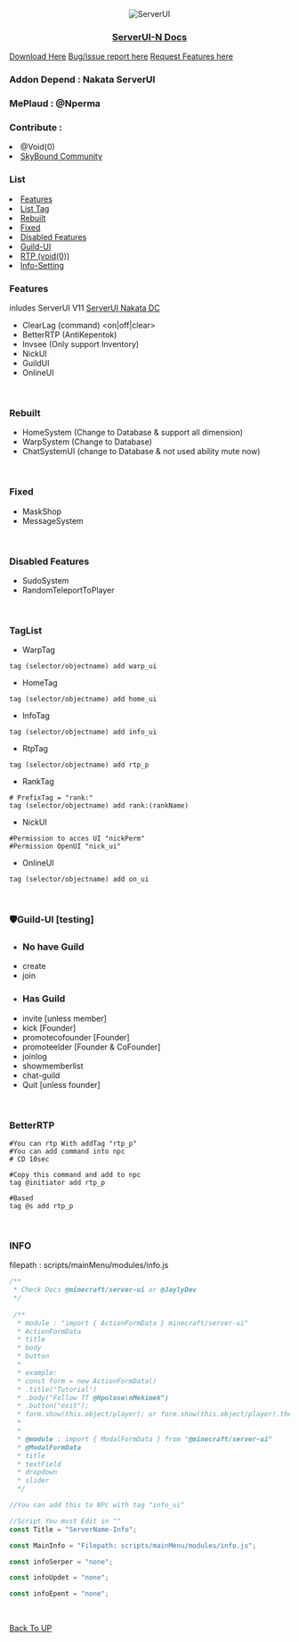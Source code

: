 <div align="center">
  <img src="https://github.com/Kocaki182/ServerUI-N/assets/129764133/6b6b60f5-d2d3-4040-b8fa-067105c0154a" alt="ServerUI"/>
  <h3 align="center"><u>ServerUI-N Docs</u></h3>
</div>
<a href="https://www.mediafire.com/file/p3rckno81pwl1c7/SERVER_UI_N_V14.zip/file">Download Here</a> <a href="https://github.com/Kocaki182/ServerUI-N/issues">Bug/issue report here</a> <a href="https://github.com/Kocaki182/ServerUI-N/issues">Request Features here</a>
<h3>Addon Depend : Nakata ServerUI</h3>
<h3>MePlaud : @Nperma</h3>
<h3>Contribute :</h3>
<li><a>@Void(0)</a></li>
<li><a href="https://discord.gg/mgMdzHZe">SkyBound Community</a></li>


<detail>
<h3>List</h3>
<li><a href="#features">Features</a></li>
<li><a href="#taglist">List Tag</a></li>
<li><a href="#rebuilt">Rebuilt</a></li>
<li><a href="#fixed">Fixed</a></li>
<li><a href="#disabled-features">Disabled Features</a></li>
<li>
<a href="#guild-ui-testing">Guild-UI</a>
</li>
<li><a href="#betterrtp">RTP (void(0))</a></li>
<li><a href="#info">Info-Setting</a></li>
</detail>

### Features
inludes ServerUI V11 [ServerUI Nakata DC](https://discord.gg/pwfPKMpx)
- ClearLag (command) <on|off|clear>
- BetterRTP (AntiKepentok)
- Invsee (Only support Inventory)
- NickUI
- GuildUI
- OnlineUI
<br />

### Rebuilt
- HomeSystem (Change to Database & support all dimension)
- WarpSystem (Change to Database)
- ChatSystemUI (change to Database & not used ability mute now)
<br />

### Fixed
- MaskShop
- MessageSystem
<br />

### Disabled Features
- SudoSystem
- RandomTeleportToPlayer
<br />

### TagList
- WarpTag
```mcfunction
tag (selector/objectname) add warp_ui
```
- HomeTag
```mcfunction
tag (selector/objectname) add home_ui
```
- InfoTag
```mcfunction
tag (selector/objectname) add info_ui
```
- RtpTag
```mcfunction
tag (selector/objectname) add rtp_p
```
- RankTag
```mcfunction
# PrefixTag = "rank:"
tag (selector/objectname) add rank:(rankName)
```
- NickUI
```mcfunction
#Permission to acces UI "nickPerm"
#Permission OpenUI "nick_ui"
```
- OnlineUI
```mcfunction
tag (selector/objectname) add on_ui
```
<br />

### 🛡Guild-UI [testing]
- ### No have Guild
- create
- join
- ### Has Guild
- invite [unless member]
- kick [Founder]
- promotecofounder [Founder]
- promoteelder [Founder & CoFounder]
- joinlog
- showmemberlist
- chat-guild
- Quit [unless founder]
<br />

### BetterRTP
```mcfunction
#You can rtp With addTag "rtp_p"
#You can add command into npc
# CD 10sec

#Copy this command and add to npc
tag @initiator add rtp_p

#Based
tag @s add rtp_p
```
<br />

### INFO
filepath : scripts/mainMenu/modules/info.js
```javascript
/**
 * Check Docs @minecraft/server-ui or @JaylyDev
 */
 
 /**
  * module : "import { ActionFormData } minecraft/server-ui"
  * ActionFormData
  * title
  * body
  * button
  * 
  * example:
  * const form = new ActionFormData()
  * .title("Tutorial")
  * .body("Follow TT @Npolose\nMekimek")
  * .button("exit");
  * form.show(this.object/player); or form.show(this.object/player).then(res => {})
  * 
  * 
  * @module : import { ModalFormData } from "@minecraft/server-ui"
  * @ModalFormData
  * title
  * textField
  * dropdown
  * slider
  */

//You can add this to NPc with tag "info_ui"

//Script You must Edit in ""
const Title = "ServerName-Info";

const MainInfo = "Filepath: scripts/mainMenu/modules/info.js";

const infoSerper = "none";

const infoUpdet = "none";

const infoEpent = "none";
```
<br />

[Back To UP](#)
